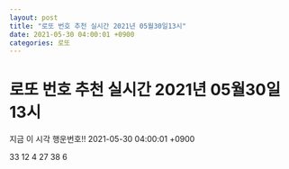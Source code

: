 ```yaml
---
layout: post
title: "로또 번호 추천 실시간 2021년 05월30일13시"
date: 2021-05-30 04:00:01 +0900
categories: 로또
---
```


# 로또 번호 추천 실시간 2021년 05월30일13시

지금 이 시각 행운번호!! 2021-05-30 04:00:01 +0900

 33  12  4  27  38  6 

